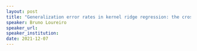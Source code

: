 ```yaml
---
layout: post
title: "Generalization error rates in kernel ridge regression: the crossover from the noiseless to the noisy regime"
speaker: Bruno Loureiro
speaker_url:
speaker_institution:
date: 2021-12-07
---
```


